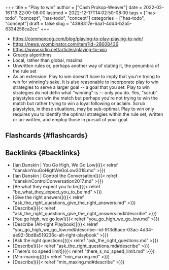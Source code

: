 +++
title = "Play to win"
author = ["Cash Prokop-Weaver"]
date = 2022-02-16T19:22:00-08:00
lastmod = 2022-12-17T14:02:50-08:00
tags = ["has-todo", "concept", "has-todo", "concept"]
categories = ["has-todo", "concept"]
draft = false
slug = "4398317e-6aa1-4dd4-b2a5-6334256ca2cc"
+++

-   <https://commoncog.com/blog/playing-to-play-playing-to-win/>
-   <https://news.ycombinator.com/item?id=28608436>
-   <https://www.sirlin.net/articles/playing-to-win>
-   Greedy algorithms
-   Local, rather than global, maxima
-   Unwritten rules or, perhaps another way of stating it, the penumbra of the rule set
-   As an extension: Play to win doesn't have to imply that you're trying to win for winning's sake. It is also reasonable to incorporate play to win strategies to serve a larger goal -- a goal that you set. Play to win strategies do not defin what "winning" is -- only you do. Yes, "scrub" playstyles can win the match but perhaps you're not trying to win the match but rather trying to win a loyal following or aclaim. Scrub playstyles, in these situations, may be sub-optimal. Play to win only requires you to identify the optimal strategies within the rule set, written or un-written, and employ those in pursuit of your goal.


## Flashcards {#flashcards}


## Backlinks {#backlinks}

-   [Ian Danskin | You Go High, We Go Low]({{< relref "danskinYouGoHighWeGoLow2018.md" >}})
-   [Ian Danskin | Control the Conversation]({{< relref "danskinControlConversation2017.md" >}})
-   [Be what they expect you to be]({{< relref "be_what_they_expect_you_to_be.md" >}})
-   [Give the right answers]({{< relref "ask_the_right_questions_give_the_right_answers.md" >}})
-   [Describe]({{< relref "ask_the_right_questions_give_the_right_answers.md#describe" >}})
-   [You go high, we go low]({{< relref "you_go_high_we_go_low.md" >}})
-   [Describe (Alt-right Playbook)]({{< relref "you_go_high_we_go_low.md#describe--id-913d6ace-03ac-4d34-ae92-5bd8a519236c-alt-right-playbook" >}})
-   [Ask the right questions]({{< relref "ask_the_right_questions.md" >}})
-   [Describe]({{< relref "ask_the_right_questions.md#describe" >}})
-   [There's no speed limit]({{< relref "there_s_no_speed_limit.md" >}})
-   [Min-maxing]({{< relref "min_maxing.md" >}})
-   [Describe]({{< relref "min_maxing.md#describe" >}})
